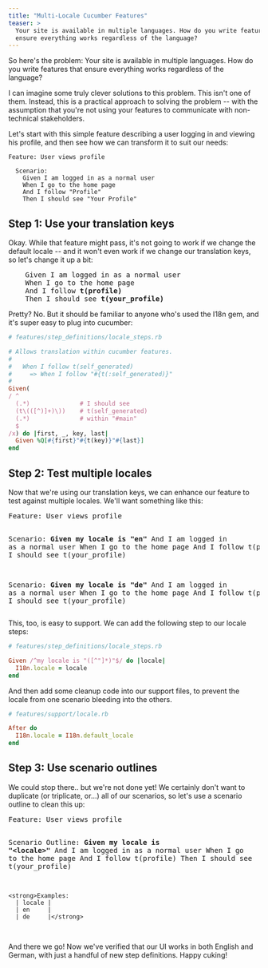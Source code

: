 ```yaml
---
title: "Multi-Locale Cucumber Features"
teaser: >
  Your site is available in multiple languages. How do you write features that
  ensure everything works regardless of the language?
---
```


So here's the problem: Your site is available in multiple languages. How do you
write features that ensure everything works regardless of the language?

I can imagine some truly clever solutions to this problem. This isn't one of
them. Instead, this is a practical approach to solving the problem -- with the
assumption that you're not using your features to communicate with
non-technical stakeholders.

Let's start with this simple feature describing a user logging in and viewing
his profile, and then see how we can transform it to suit our needs:

```
Feature: User views profile

  Scenario:
    Given I am logged in as a normal user
    When I go to the home page
    And I follow "Profile"
    Then I should see "Your Profile"
```

## Step 1: Use your translation keys

Okay. While that feature might pass, it's not going to work if we change the
default locale -- and it won't even work if we change our translation keys, so
let's change it up a bit:

<div class="highlight">
<pre>
    Given I am logged in as a normal user
    When I go to the home page
    And I follow <strong>t(profile)</strong>
    Then I should see <strong>t(your_profile)</strong>
</pre>
</div>

Pretty? No. But it should be familiar to anyone who's used the I18n gem, and
it's super easy to plug into cucumber:

```ruby
# features/step_definitions/locale_steps.rb

# Allows translation within cucumber features.
#
#   When I follow t(self_generated)
#     => When I follow "#{t(:self_generated)}"
#
Given(
/ ^
  (.*)              # I should see
  (t\(([^)]+)\))    # t(self_generated)
  (.*)              # within "#main"
  $
/x) do |first, _, key, last|
  Given %Q[#{first}"#{t(key)}"#{last}]
end
```

## Step 2: Test multiple locales

Now that we're using our translation keys, we can enhance our feature to
test against multiple locales. We'll want something like this:

<div class="highlight">
<pre>
Feature: User views profile

  Scenario:
    <strong>Given my locale is "en"</strong>
    And I am logged in as a normal user
    When I go to the home page
    And I follow t(profile)
    Then I should see t(your_profile)

  Scenario:
    <strong>Given my locale is "de"</strong>
    And I am logged in as a normal user
    When I go to the home page
    And I follow t(profile)
    Then I should see t(your_profile)
</pre>
</div>

This, too, is easy to support. We can add the following step to our locale
steps:

```ruby
# features/step_definitions/locale_steps.rb

Given /^my locale is "([^"]*)"$/ do |locale|
  I18n.locale = locale
end
```

And then add some cleanup code into our support files, to prevent the locale
from one scenario bleeding into the others.

```ruby
# features/support/locale.rb

After do
  I18n.locale = I18n.default_locale
end
```

## Step 3: Use scenario outlines

We could stop there.. but we're not done yet! We certainly don't want to
duplicate (or triplicate, or...) all of our scenarios, so let's use a scenario
outline to clean this up:

<div class="highlight">
<pre>
Feature: User views profile

  Scenario Outline:
    <strong>Given my locale is "&lt;locale&gt;"</strong>
    And I am logged in as a normal user
    When I go to the home page
    And I follow t(profile)
    Then I should see t(your_profile)

    <strong>Examples:
      | locale |
      | en     |
      | de     |</strong>
</pre>
</div>

And there we go! Now we've verified that our UI works in both English and
German, with just a handful of new step definitions. Happy cuking!
